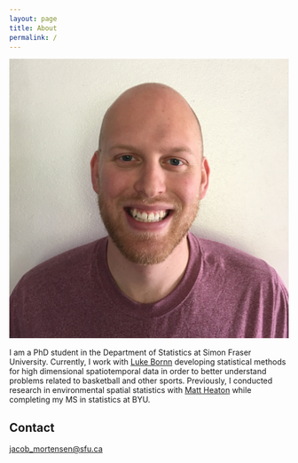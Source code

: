 ```yaml
---
layout: page
title: About
permalink: /
---
```



<div class="captioned-img alignright">
  <img class="img-round" src="images/jacob.jpg">
</div>

I am a PhD student in the Department of Statistics at Simon Fraser University. Currently, I work with <a href="http://www.lukebornn.com/">Luke Bornn</a> developing statistical methods for high dimensional spatiotemporal data in order to better understand problems related to basketball and other sports. Previously, I conducted research in environmental spatial statistics with <a href="https://mheaton.byu.edu/">Matt Heaton</a> while completing my MS in statistics at BYU. 


## Contact


[jacob_mortensen@sfu.ca]


[jacob_mortensen@sfu.ca]: mailto:jacob_mortensen@sfu.ca
